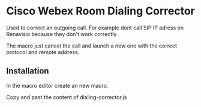 # Cisco Webex Room Dialing Corrector

Used to correct an outgoing call. For example dont call SIP IP adress on Renavisio because they don't work correctly. 

The macro just cancel the call and launch a new one with the correct protocol and remote address.


## Installation

In the macro editor create an new macro.

Copy and past the content of dialing-corrector.js

